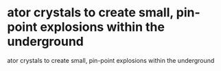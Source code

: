 # ator crystals to create small, pin-point explosions within the underground

ator crystals to create small, pin-point explosions within the underground